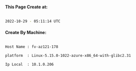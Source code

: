 
   
#### This Page Create at:

```bash

2022-10-29 - 05:11:14 UTC

```

#### Create By Machine:

```bash

Host Name : fv-az121-178

platform  : Linux-5.15.0-1022-azure-x86_64-with-glibc2.31

Ip Local  : 10.1.0.206

```

